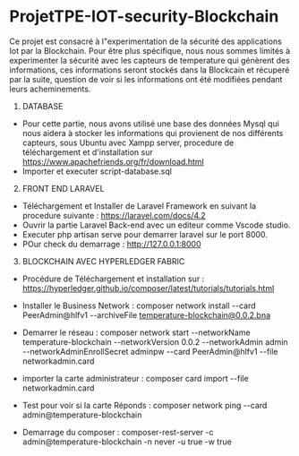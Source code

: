 # ProjetTPE-IOT-security-Blockchain

Ce projet est consacré à l"experimentation de la sécurité des applications Iot par la Blockchain.
Pour être plus spécifique, nous nous sommes limités à experimenter la sécurité avec les capteurs de temperature qui génèrent des informations, ces informations seront stockés dans la Blockcain et récuperé par la suite, question de voir si les informations ont été modifiées pendant leurs acheminements.

1. DATABASE
- Pour cette partie, nous avons utilisé une base des données Mysql qui nous aidera à stocker les informations qui provienent de nos différents capteurs, sous Ubuntu avec Xampp server, procedure de téléchargement et  d'installation sur https://www.apachefriends.org/fr/download.html
- Importer et executer script-database.sql

2. FRONT END LARAVEL
- Téléchargement et Installer de Laravel Framework en suivant la procedure suivante : https://laravel.com/docs/4.2
- Ouvrir la partie Laravel Back-end avec un editeur comme Vscode studio.
- Executer php artisan serve pour demarrer laravel sur le port 8000.
- POur check du demarrage :  http://127.0.0.1:8000

3. BLOCKCHAIN AVEC HYPERLEDGER FABRIC
- Procédure de Téléchargement et installation sur :  https://hyperledger.github.io/composer/latest/tutorials/tutorials.html

- Installer le Business Network : composer network install --card PeerAdmin@hlfv1 --archiveFile temperature-blockchain@0.0.2.bna

- Demarrer le réseau : 
   composer network start --networkName temperature-blockchain --networkVersion 0.0.2 --networkAdmin admin --networkAdminEnrollSecret adminpw --card PeerAdmin@hlfv1 --file networkadmin.card

- importer la carte administrateur : composer card import --file networkadmin.card

- Test pour voir si la carte Réponds : composer network ping --card admin@temperature-blockchain

- Demarrage du composer : composer-rest-server -c admin@temperature-blockchain -n never -u true -w true
